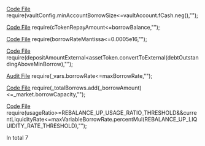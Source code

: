 
[Code File](../repos/2022-07-notional-finance/contracts-v2/contracts/internal/vaults/VaultAccount.sol#L203)
require(vaultConfig.minAccountBorrowSize<=vaultAccount.fCash.neg(),"");

[Code File](../repos/2022-07-notional-finance/contracts-v2/contracts/external/adapters/CompoundToNotionalV2.sol#L63)
require(cTokenRepayAmount<=borrowBalance,"");

[Code File](../repos/2022-07-notional-finance/contracts-v2/contracts/external/adapters/cTokenAggregator.sol#L61)
require(borrowRateMantissa<=0.0005e16,"");

[Code File](../repos/2022-07-notional-finance/contracts-v2/contracts/external/actions/VaultAccountAction.sol#L399)
require(depositAmountExternal<assetToken.convertToExternal(debtOutstandingAboveMinBorrow),"");

[Audit File](../audits/2021-03-dforce-lending-protocol-review.md#L643)
require(_vars.borrowRate<=maxBorrowRate,"");

[Code File](../repos/2021-03-dforce-lending-protocol-review/LendingContractsV2/contracts/Controller.sol#L797)
require(_totalBorrows.add(_borrowAmount)<=_market.borrowCapacity,"");

[Code File](../repos/2020-09-aave-protocol-v2/protocol-v2/contracts/protocol/libraries/logic/ValidationLogic.sol#L326)
require(usageRatio>=REBALANCE_UP_USAGE_RATIO_THRESHOLD&&currentLiquidityRate<=maxVariableBorrowRate.percentMul(REBALANCE_UP_LIQUIDITY_RATE_THRESHOLD),"");

In total 7